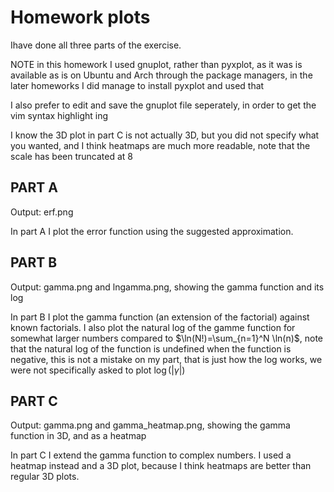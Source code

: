 Homework plots
===========
Ihave done all three parts of the exercise.


NOTE in this homework I used gnuplot, rather than pyxplot, as it was is available as is on Ubuntu and Arch through the package managers, in the later homeworks I did manage to install pyxplot and used that

I also prefer to edit and save the gnuplot file seperately, in order to get the vim syntax highlight ing

I know the 3D plot in part C is not actually 3D, but you did not specify what you wanted, and I think  heatmaps are much more readable, note that the scale has been truncated at 8

PART A
------
Output: erf.png

In part A I plot the error function using the suggested approximation.



PART B
------
Output: gamma.png and lngamma.png, showing the gamma function and its log

In part B I plot the gamma function (an extension of the factorial) against known factorials. I also plot the natural log of the gamme function for somewhat larger numbers compared to $\ln(N!)=\sum_{n=1}^N \ln(n)$, note that the natural log of the function is undefined when the function is negative, this is not a mistake on my part, that is just how the log works, we were not specifically asked to plot $\log(|\gamma|)$

PART C
------
Output: gamma.png and gamma\_heatmap.png, showing the gamma function in 3D, and as a heatmap

In part C I extend the gamma function to complex numbers. I used a heatmap instead and a 3D plot, because I think heatmaps are better than regular 3D plots.

